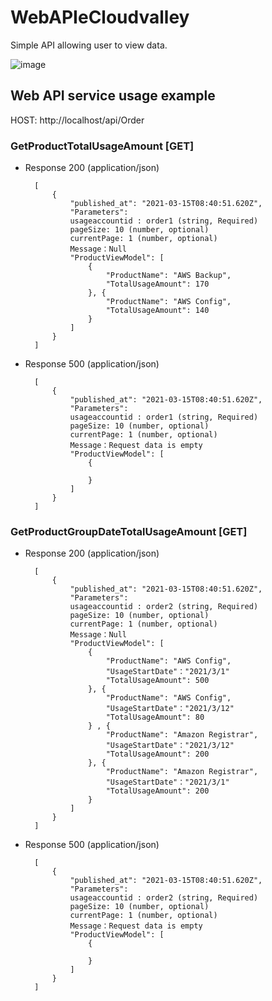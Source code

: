 # WebAPIeCloudvalley

Simple API allowing user to view data.

![image](https://github.com/znnylance/WebAPIeCloudvalley/blob/master/Picture/apiuml.png)

## Web API service usage example 

HOST: http://localhost/api/Order

###  GetProductTotalUsageAmount [GET]

+ Response 200 (application/json)
    
        [
            {
                "published_at": "2021-03-15T08:40:51.620Z",
                "Parameters":
                usageaccountid : order1 (string, Required)
                pageSize: 10 (number, optional)
                currentPage: 1 (number, optional)
                Message：Null
                "ProductViewModel": [
                    {
                        "ProductName": "AWS Backup",
                        "TotalUsageAmount": 170
                    }, {
                        "ProductName": "AWS Config",
                        "TotalUsageAmount": 140
                    }
                ]
            }
        ]
        
+ Response 500 (application/json)
    
        [
            {
                "published_at": "2021-03-15T08:40:51.620Z",
                "Parameters":
                usageaccountid : order1 (string, Required)
                pageSize: 10 (number, optional)
                currentPage: 1 (number, optional)
                Message：Request data is empty
                "ProductViewModel": [
                    {
                       
                    }
                ]
            }
        ]

###  GetProductGroupDateTotalUsageAmount [GET]

+ Response 200 (application/json)
    
        [
            {
                "published_at": "2021-03-15T08:40:51.620Z",
                "Parameters":
                usageaccountid : order2 (string, Required)
                pageSize: 10 (number, optional)
                currentPage: 1 (number, optional)
                Message：Null
                "ProductViewModel": [
                    {
                        "ProductName": "AWS Config",
                        "UsageStartDate"："2021/3/1"
                        "TotalUsageAmount": 500
                    }, {
                        "ProductName": "AWS Config",
                        "UsageStartDate"："2021/3/12"
                        "TotalUsageAmount": 80
                    } , {
                        "ProductName": "Amazon Registrar",
                        "UsageStartDate"："2021/3/12"
                        "TotalUsageAmount": 200
                    }, {
                        "ProductName": "Amazon Registrar",
                        "UsageStartDate"："2021/3/1"
                        "TotalUsageAmount": 200
                    }
                ]
            }
        ]
        
+ Response 500 (application/json)
    
        [
            {
                "published_at": "2021-03-15T08:40:51.620Z",
                "Parameters":
                usageaccountid : order2 (string, Required)
                pageSize: 10 (number, optional)
                currentPage: 1 (number, optional)
                Message：Request data is empty
                "ProductViewModel": [
                    {
                       
                    }
                ]
            }
        ]

